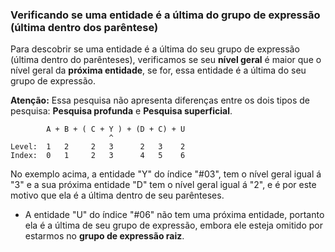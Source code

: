 ### Verificando se uma entidade é a última do grupo de expressão (última dentro dos parêntese) <header-set anchor-name="search-check-is-last-at-group-expression" />

Para descobrir se uma entidade é a última do seu grupo de expressão (última dentro do parênteses), verificamos se seu **nível geral** é maior que o nível geral da **próxima entidade**, se for, essa entidade é a última do seu grupo de expressão.

**Atenção:** Essa pesquisa não apresenta diferenças entre os dois tipos de pesquisa: **Pesquisa profunda** e **Pesquisa superficial**.

```
        A + B + ( C + Y ) + (D + C) + U
                      ^
Level:  1   2     2   3      2   3    2
Index:  0   1     2   3      4   5    6
```

No exemplo acima, a entidade "Y" do índice "#03", tem o nível geral igual á "3" e a sua próxima entidade "D" tem o nível geral igual á "2", e é por este motivo que ela é a última dentro de seu parênteses.

* A entidade "U" do índice "#06" não tem uma próxima entidade, portanto ela é a última de seu grupo de expressão, embora ele esteja omitido por estarmos no **grupo de expressão raiz**.